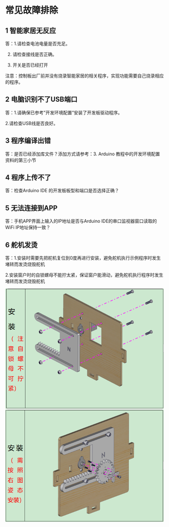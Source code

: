 # 常见故障排除

## 1 智能家居无反应 

答：1.请检查电池电量是否充足。

2.  请检查接线是否正确。

3.  开关是否已经打开

注意：控制板出厂前并没有烧录智能家居的相关程序，实现功能需要自己烧录相应的程序。

## 2 电脑识别不了USB端口 

答：1.请确保已参考”开发环境配置”安装了开发板驱动程序。

2.请检查USB线是否良好。

## 3 程序编译出错 

答：是否已经添加库文件？添加方式请参考：3. Arduino
教程中的开发环境配置资料的第三小节

## 4 程序上传不了 

答：检查Arduino IDE 的开发板板型和端口是否选择正确？

## 5 无法连接到APP 

答：手机APP界面上输入的IP地址是否与Arduino IDE的串口监视器窗口读取的WiFi IP地址保持一致？

## 6 舵机发烫 

答：1.安装时需要先把舵机复位到0度再进行安装，避免舵机执行示例程序时发生堵转而发烫烧毁舵机

2.安装窗户时的自锁螺母不能拧太紧，保证窗户能滑动，避免舵机执行程序时发生堵转而发烫烧毁舵机

![](media/804578bfda6d7b63ed6bd6f428923833.png)
![](media/87daa46cbc3cad209fd95e7d41c26188.png)





